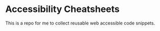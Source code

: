 # Accessibility Cheatsheets

This is a repo for me to collect reusable web accessible code snippets.
